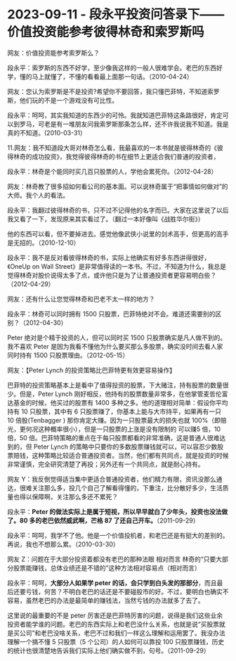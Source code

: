 # 2023-09-11 - 段永平投资问答录下——价值投资能参考彼得林奇和索罗斯吗

网友：价值投资能参考索罗斯么？

段永平：索罗斯的东西不好学，至少像我这样的一般人很难学会。老巴的东西好学，懂的马上就懂了，不懂的看看最上面那一句话。（2010-04-24）

网友：您认为索罗斯是不是投资?希望你不要回答，我只懂巴菲特，不知道索罗斯，他们玩的不是一个游戏没有可比性。

段永平：呵呵，其实我知道的东西少的可怜。我就知道巴菲特这条路很好，肯定可以到罗马，可老是有一堆朋友问我索罗斯那条怎么样，还不许我说我不知道。我是真的不知道。(2010-03-31）

11.网友：我不知道段大哥对林奇怎么看，我最喜欢的一本书就是彼得林奇的《彼得林奇的成功投资》，我觉得彼得林奇的书在细节上更适合我们普通的投资者，

段永平：林奇是个能同时买几百只股票的人，学他会累死你。（2012-04-28）

网友：林奇教了很多招如何看公司的基本面。可以说林奇属于“把事情如何做对”的大师。我个人的看法。

段永平：我翻过彼得林奇的书，只不过不记得他的名字而已。大家在这里说了以后我又看了一下，发现原来其实看过了。（翻过一本好像叫《战胜华尔街》）

他的东西可以看，但不要掉进去。感觉他像武侠小说里的剑术高手，但更高的高手是无招的。（2010-12-10）

段永平：我不是反对看彼得林奇的书，实际上他确实有好多东西讲得很好，《OneUp on Wall Street》是非常值得读的一本书。不过，不知道为什么，我总是觉得林奇对股价说得太多了点，或许他只是为了让普通投资者更容易明白些？（2012-04-29）

网友：还有什么让您觉得林奇和巴老不太一样的地方？

段永平：林奇可以同时拥有 1500 只股票，巴菲特绝对不会。难道还需要别的区别？（2012-04-30）

Peter 绝对是个精于投资的人，但可以同时买 1500 只股票确实是凡人做不到的。我不喜欢 Peter 是因为我看不懂他为什么要买那么多股票，确实没时间去看人家同时持有 1500 只股票理由。（2012-05-15）

网友：【Peter Lynch 的投资策略比巴菲特更有效更容易操作】

巴菲特的投资策略基本上是看中了值得投资的股票，下大赌注，持有股票的数量很少。但是，Peter Lynch 刚好相反，他持有的股票数量非常多，在他掌管麦哲伦富达基金的时候，他买过的股票有 1400 多种之多。他的道理相对简单：假设你平均持有 10 只股票，其中有 6 只股票赚了，你基本上能与大市持平，如果再有一只 10 倍股(Tenbagger ) 那你肯定大赚。因为一只股票最大的损失也就 100%（即赔光，更何况这种概率很小），但是一只股票的上涨是没有限制的 可以赚5 倍，10 倍，50 倍。巴菲特策略的重点在于每只股票都看的非常准确，这是普通人很难达到的，但 Peter Lynch 的策略中只要你的多数股票赚钱就可以，可以容忍少数股票赔钱，这种策略比较适合普通投资者。当然，他们都有共同点，就是投资的时候非常谨慎，完全研究清楚了再投；另外还有一个共同点，就是耐心持有。

网友 Y：我反倒觉得适当集中更适合普通投资者，他们精力有限，资讯没那么通达，很难关注那么多，投几个自己了解看得懂的，下重注，比分散好多少，生活质量也得以保障啊，关注那么多还不累死？

段永平：**Peter 的做法实际上是属于短视，所以早早就白了少年头，投资也没法做了。80 多的老巴依然威武啊，芒格 87 了还自己开车。**（2011-09-29）

段永平：呵呵，我学不了他。他是一个价值投机者，和老巴还是有挺大的差别的。再说，我也不想那么累。（2010-03-30）

网友 Z：问题在于大部分投资着都没有老巴的那种法眼 相对而言 林奇的“只要大部分股票能赚钱，总体业绩还是不错的”这种方法相对容易点（相对而言）

段永平：呵呵，**大部分人如果学 peter 的话，会只学到白头发的那部分**，而且最后还要亏钱，何苦？不明白老巴的话还是不要碰股市的好。不过，要明白也确实不容易，虽然老巴的办法是最简单的赚钱法，当然亏钱的办法就多了去了。

这里说的最重要的不是 peter 厉害还是巴菲特厉害的问题，说得是我们这些业余投资者能学谁的问题。老巴的东西实际上和老巴没什么关系，也就是说“买股票就是买公司”和老巴没啥关系，老巴不过和我们一样这么理解和运用罢了。我没办法理解一个搞不懂 5 只股票（5 个公司）的人如何可以靠投 100 只股票赚钱，历史的统计也很清楚地告诉我们实际上他们确实做不到，句号。（2011-09-29）